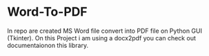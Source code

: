 # Word-To-PDF
In repo are created MS Word file convert into PDF file on Python GUI (Tkinter). On this Project i am using a docx2pdf you can check out documentaionon this library.


